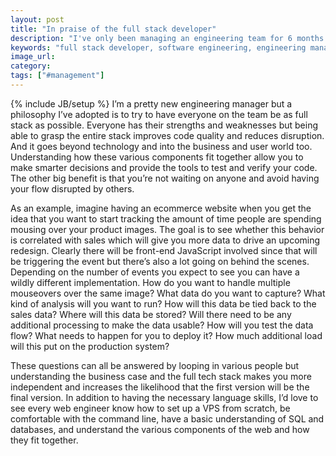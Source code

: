 ```yaml
---
layout: post
title: "In praise of the full stack developer"
description: "I've only been managing an engineering team for 6 months now but something that I've been trying to adopt is the idea of a full stack developer."
keywords: "full stack developer, software engineering, engineering management"
image_url:
category:
tags: ["#management"]
---
```

{% include JB/setup %}
I’m a pretty new engineering manager but a philosophy I’ve adopted is to try to have everyone on the team be as full stack as possible. Everyone has their strengths and weaknesses but being able to grasp the entire stack improves code quality and reduces disruption. And it goes beyond technology and into the business and user world too. Understanding how these various components fit together allow you to make smarter decisions and provide the tools to test and verify your code. The other big benefit is that you’re not waiting on anyone and avoid having your flow disrupted by others.

As an example, imagine having an ecommerce website when you get the idea that you want to start tracking the amount of time people are spending mousing over your product images. The goal is to see whether this behavior is correlated with sales which will give you more data to drive an upcoming redesign. Clearly there will be front-end JavaScript involved since that will be triggering the event but there’s also a lot going on behind the scenes. Depending on the number of events you expect to see you can have a wildly different implementation. How do you want to handle multiple mouseovers over the same image? What data do you want to capture? What kind of analysis will you want to run? How will this data be tied back to the sales data? Where will this data be stored? Will there need to be any additional processing to make the data usable? How will you test the data flow? What needs to happen for you to deploy it? How much additional load will this put on the production system?

These questions can all be answered by looping in various people but understanding the business case and the full tech stack makes you more independent and increases the likelihood that the first version will be the final version. In addition to having the necessary language skills, I’d love to see every web engineer know how to set up a VPS from scratch, be comfortable with the command line, have a basic understanding of SQL and databases, and understand the various components of the web and how they fit together.
